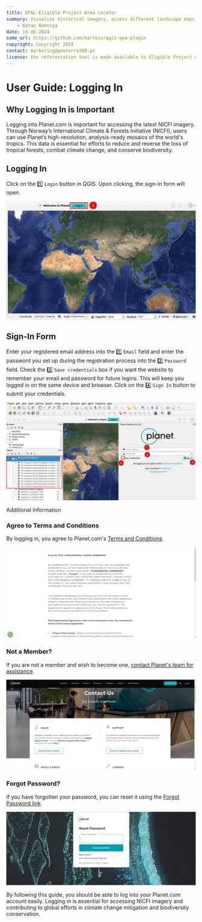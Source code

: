 ```yaml
---
title: EPAL-Eligible Project Area Locator
summary: Visualise historical imagery, access different landscape maps and generate reports for potential afforestation sites.
    - Ketan Bamniya
date: 19-06-2024
some_url: https://github.com/kartoza/qgis-gea-plugin
copyright: Copyright 2024
contact: marketing@geoterra360.pt
license: the reforestation tool is made available to Eligible Project Area Locator (EPAL) under a non-exclusive, sub-licensable, perpetual, irrevocable, royalty-free licence. This which allows EPAL to use and replicate the QGIS plugin and tool for the appointed project areas in Kenya, Uganda, and Malawi; and any other carbon offset future project areas managed, operated, and undertaken by EPAL. The reforestation tool concept, functionality, and operations, as well as the physical QGIS plugin are covered, considered, and always remain the Intellectual Property of GT360.
---
```


# User Guide: Logging In

## Why Logging In is Important

Logging into Planet.com is important for accessing the latest NICFI imagery. Through Norway’s International Climate & Forests Initiative (NICFI), users can use Planet’s high-resolution, analysis-ready mosaics of the world's tropics. This data is essential for efforts to reduce and reverse the loss of tropical forests, combat climate change, and conserve biodiversity.

## Logging In

Click on the 1️⃣ `Login` button in QGIS. Upon clicking, the sign-in form will open.

![Login](./img/login-1.png)

## Sign-In Form

Enter your registered email address into the 1️⃣ `Email` field and enter the password you set up during the registration process into the 2️⃣ `Password` field. Check the 3️⃣ `Save credentials` box if you want the website to remember your email and password for future logins. This will keep you logged in on the same device and browser. Click on the 4️⃣ `Sign In` button to submit your credentials.

![SignIn form](./img/login-2.png)

Additional Information

### Agree to Terms and Conditions
By logging in, you agree to Planet.com's [Terms and Conditions](https://learn.planet.com/QGIS-terms-conditions.html).

![Terms and Conditions](./img/login-3.png)

### Not a Member?
If you are not a member and wish to become one, [contact Planet's team for assistance](https://www.planet.com/contact/).

![Contact Us](./img/login-4.png)

### Forgot Password?
If you have forgotten your password, you can reset it using the [Forgot Password link](https://account.planet.com/signin/forgot-password).

![Forgot password](./img/login-5.png)

By following this guide, you should be able to log into your Planet.com account easily. Logging in is essential for accessing NICFI imagery and contributing to global efforts in climate change mitigation and biodiversity conservation.